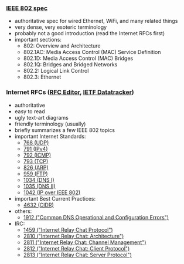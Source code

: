 ### [IEEE 802 spec](http://standards.ieee.org/about/get/802/802.html)
- authoritative spec for wired Ethernet, WiFi, and many related things
- very dense, very esoteric terminology
- probably not a good introduction (read the Internet RFCs first)
- important sections:
    - 802: Overview and Architecture
    - 802.1AC: Media Access Control (MAC) Service Definition
    - 802.1D: Media Access Control (MAC) Bridges
    - 802.1Q: Bridges and Bridged Networks
    - 802.2: Logical Link Control
    - 802.3: Ethernet

### Internet RFCs ([RFC Editor](https://www.rfc-editor.org/), [IETF Datatracker](https://datatracker.ietf.org/doc/))
- authoritative
- easy to read
- ugly text-art diagrams
- friendly terminology (usually)
- briefly summarizes a few IEEE 802 topics
- important Internet Standards:
    - [768 (UDP)](http://www.rfc-editor.org/info/rfc768)
    - [791 (IPv4)](http://www.rfc-editor.org/info/rfc791)
    - [792 (ICMP)](https://www.rfc-editor.org/info/rfc792)
    - [793 (TCP)](http://www.rfc-editor.org/info/rfc793)
    - [826 (ARP)](http://www.rfc-editor.org/info/rfc826)
    - [959 (FTP)](http://www.rfc-editor.org/info/rfc959)
    - [1034 (DNS I)](http://www.rfc-editor.org/info/rfc1034)
    - [1035 (DNS II)](http://www.rfc-editor.org/info/rfc1035)
    - [1042 (IP over IEEE 802)](http://www.rfc-editor.org/info/rfc1042)
- important Best Current Practices:
    - [4632 (CIDR)](http://www.rfc-editor.org/info/rfc4632)
- others:
    - [1912 ("Common DNS Operational and Configuration Errors")](https://www.rfc-editor.org/info/rfc1912)
- IRC:
    - [1459 ("Internet Relay Chat Protocol")](https://www.rfc-editor.org/info/rfc1459)
    - [2810 ("Internet Relay Chat: Architecture")](https://www.rfc-editor.org/info/rfc2810)
    - [2811 ("Internet Relay Chat: Channel Management")](https://www.rfc-editor.org/info/rfc2811)
    - [2812 ("Internet Relay Chat: Client Protocol")](https://www.rfc-editor.org/info/rfc2812)
    - [2813 ("Internet Relay Chat: Server Protocol")](https://www.rfc-editor.org/info/rfc2813)
